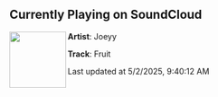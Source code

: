 ## Currently Playing on SoundCloud

[<img align="left" width="100" src="https://i1.sndcdn.com/artworks-2fSVCV4svdb9-0-t500x500.jpg">](https://soundcloud.com/jxxyy/fruit)

**Artist**: Joeyy 

**Track**: Fruit

Last updated at 5/2/2025, 9:40:12 AM
